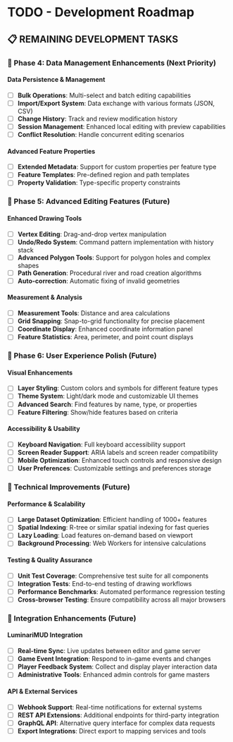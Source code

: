 # TODO - Development Roadmap

## 📋 REMAINING DEVELOPMENT TASKS

### 🔄 Phase 4: Data Management Enhancements (Next Priority)

#### Data Persistence & Management
- [ ] **Bulk Operations**: Multi-select and batch editing capabilities
- [ ] **Import/Export System**: Data exchange with various formats (JSON, CSV)
- [ ] **Change History**: Track and review modification history
- [ ] **Session Management**: Enhanced local editing with preview capabilities
- [ ] **Conflict Resolution**: Handle concurrent editing scenarios

#### Advanced Feature Properties
- [ ] **Extended Metadata**: Support for custom properties per feature type
- [ ] **Feature Templates**: Pre-defined region and path templates
- [ ] **Property Validation**: Type-specific property constraints

### 🚀 Phase 5: Advanced Editing Features (Future)

#### Enhanced Drawing Tools
- [ ] **Vertex Editing**: Drag-and-drop vertex manipulation
- [ ] **Undo/Redo System**: Command pattern implementation with history stack
- [ ] **Advanced Polygon Tools**: Support for polygon holes and complex shapes
- [ ] **Path Generation**: Procedural river and road creation algorithms
- [ ] **Auto-correction**: Automatic fixing of invalid geometries

#### Measurement & Analysis
- [ ] **Measurement Tools**: Distance and area calculations
- [ ] **Grid Snapping**: Snap-to-grid functionality for precise placement
- [ ] **Coordinate Display**: Enhanced coordinate information panel
- [ ] **Feature Statistics**: Area, perimeter, and point count displays

### 🎨 Phase 6: User Experience Polish (Future)

#### Visual Enhancements
- [ ] **Layer Styling**: Custom colors and symbols for different feature types
- [ ] **Theme System**: Light/dark mode and customizable UI themes
- [ ] **Advanced Search**: Find features by name, type, or properties
- [ ] **Feature Filtering**: Show/hide features based on criteria

#### Accessibility & Usability
- [ ] **Keyboard Navigation**: Full keyboard accessibility support
- [ ] **Screen Reader Support**: ARIA labels and screen reader compatibility
- [ ] **Mobile Optimization**: Enhanced touch controls and responsive design
- [ ] **User Preferences**: Customizable settings and preferences storage

### 🔧 Technical Improvements (Future)

#### Performance & Scalability
- [ ] **Large Dataset Optimization**: Efficient handling of 1000+ features
- [ ] **Spatial Indexing**: R-tree or similar spatial indexing for fast queries
- [ ] **Lazy Loading**: Load features on-demand based on viewport
- [ ] **Background Processing**: Web Workers for intensive calculations

#### Testing & Quality Assurance
- [ ] **Unit Test Coverage**: Comprehensive test suite for all components
- [ ] **Integration Tests**: End-to-end testing of drawing workflows
- [ ] **Performance Benchmarks**: Automated performance regression testing
- [ ] **Cross-browser Testing**: Ensure compatibility across all major browsers

### 🔗 Integration Enhancements (Future)

#### LuminariMUD Integration
- [ ] **Real-time Sync**: Live updates between editor and game server
- [ ] **Game Event Integration**: Respond to in-game events and changes
- [ ] **Player Feedback System**: Collect and display player interaction data
- [ ] **Administrative Tools**: Enhanced admin controls for game masters

#### API & External Services
- [ ] **Webhook Support**: Real-time notifications for external systems
- [ ] **REST API Extensions**: Additional endpoints for third-party integration
- [ ] **GraphQL API**: Alternative query interface for complex data requests
- [ ] **Export Integrations**: Direct export to mapping services and tools

